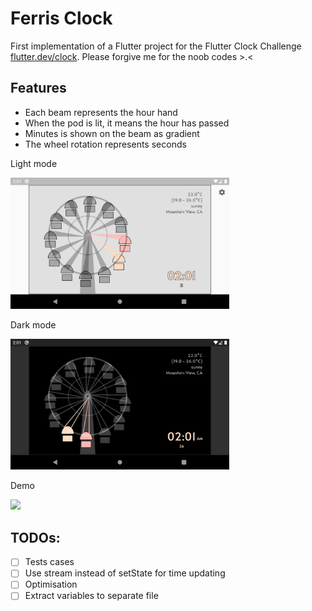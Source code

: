 # Ferris Clock

First implementation of a Flutter project for the Flutter Clock Challenge [flutter.dev/clock](https://flutter.dev/clock). Please forgive me for the noob codes >.<

## Features
- Each beam represents the hour hand
- When the pod is lit, it means the hour has passed
- Minutes is shown on the beam as gradient
- The wheel rotation represents seconds

Light mode

<img src='light.png' width='350'>

Dark mode

<img src='dark.png' width='350'>

Demo

<img src='animate.gif' width='350'>

## TODOs:

- [ ] Tests cases
- [ ] Use stream instead of setState for time updating
- [ ] Optimisation
- [ ] Extract variables to separate file
